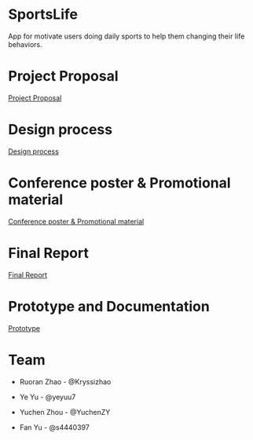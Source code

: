 # SportsLife
App for motivate users doing daily sports to help them changing their life behaviors.

# Project Proposal
[Project Proposal](https://github.com/deco3500-2018/Hello-Bag/wiki/Project-Proposal)

# Design process
[Design process](https://github.com/deco3500-2018/Hello-Bag/wiki/Design-Process)

# Conference poster & Promotional material
[Conference poster & Promotional material](https://github.com/deco3500-2018/Hello-Bag/wiki/Conference-poster-&-Promotional-material)

# Final Report
[Final Report](https://github.com/deco3500-2018/Hello-Bag/wiki)

# Prototype and Documentation 
[Prototype](https://github.com/deco3500-2018/Hello-Bag/wiki/Prototype)

# Team
* Ruoran Zhao - @Kryssizhao

* Ye Yu - @yeyuu7

* Yuchen Zhou - @YuchenZY

* Fan Yu - @s4440397
